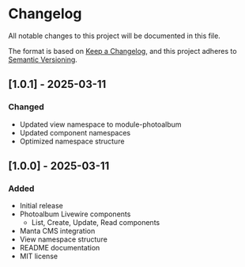 # Changelog

All notable changes to this project will be documented in this file.

The format is based on [Keep a Changelog](https://keepachangelog.com/en/1.0.0/),
and this project adheres to [Semantic Versioning](https://semver.org/spec/v2.0.0.html).

## [1.0.1] - 2025-03-11

### Changed
- Updated view namespace to module-photoalbum
- Updated component namespaces
- Optimized namespace structure

## [1.0.0] - 2025-03-11

### Added
- Initial release
- Photoalbum Livewire components
  - List, Create, Update, Read components
- Manta CMS integration
- View namespace structure
- README documentation
- MIT license